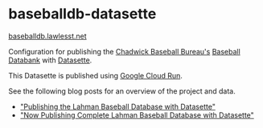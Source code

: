 # baseballdb-datasette

[baseballdb.lawlesst.net](https://baseballdb.lawlesst.net/)

Configuration for publishing the [Chadwick Baseball Bureau's](http://chadwick-bureau.com/) [Baseball Databank](https://github.com/chadwickbureau/baseballdatabank) with [Datasette](https://github.com/simonw/datasette).

This Datasette is published using [Google Cloud Run](https://datasette.readthedocs.io/en/stable/publish.html).

See the following blog posts for an overview of the project and data.
* ["Publishing the Lahman Baseball Database with Datasette"](http://lawlesst.github.io/notebook/baseball-datasette.html)
* ["Now Publishing Complete Lahman Baseball Database with Datasette"](http://lawlesst.github.io/notebook/baseball-datasette-full.html)

